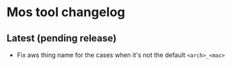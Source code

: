Mos tool changelog
==================

## Latest (pending release)

- Fix aws thing name for the cases when it's not the default `<arch>_<mac>`
